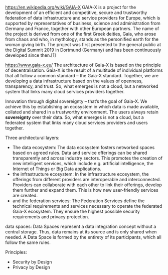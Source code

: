 https://en.wikipedia.org/wiki/GAIA-X
GAIA-X is a project for the development of an efficient and competitive, secure and trustworthy federation of data infrastructure and service providers for Europe, which is supported by representatives of business, science and administration from Germany and France, together with other European partners. The name of the project is derived from one of the first Greek deities, Gaia, who arose from chaos and who, in mythology, stands as the personified earth for the woman giving birth. The project was first presented to the general public at the Digital Summit 2019 in Dortmund (Germany) and has been continuously developed since then.[1]

https://www.gaia-x.eu/
The architecture of Gaia-X is based on the principle of decentralisation. Gaia-X is the result of a multitude of individual platforms that all follow a common standard – the Gaia-X standard. Together, we are developing a data infrastructure based on the values of openness, transparency, and trust. So, what emerges is not a cloud, but a networked system that links many cloud services providers together.

Innovation through digital sovereignty – that’s the goal of Gaia-X. We achieve this by establishing an ecosystem in which data is made available, collated and shared in a trustworthy environment. The users always retain __sovereignty__ over their data. So, what emerges is not a cloud, but a federated system that links many cloud services providers and users together.

Three architectural layers:
- The data ecosystem: The data ecosystem fosters networked spaces based on agreed rules. Data and service offerings can be shared transparently and across industry sectors. This promotes the creation of new intelligent services, which include e.g. artificial intelligence, the Internet of Things or Big Data applications.
- the infrastructure ecosystem: In the infrastructure ecosystem, the offerings from different providers are interoperable and interconnected. Providers can collaborate with each other to link their offerings, develop them further and expand them. This is how new user-friendly services are created.
- and the federation services: The Federation Services define the technical requirements and services necessary to operate the federated Gaia-X ecosystem. They ensure the highest possible security requirements and privacy protection.


data spaces:  Data Spaces represent a data integration concept without a central storage. Thus, data remains at its source and is only shared when needed. A Data Space is formed by the entirety of its participants, which all follow the same rules.

Principles:
- Security by Design
- Privacy by Design

